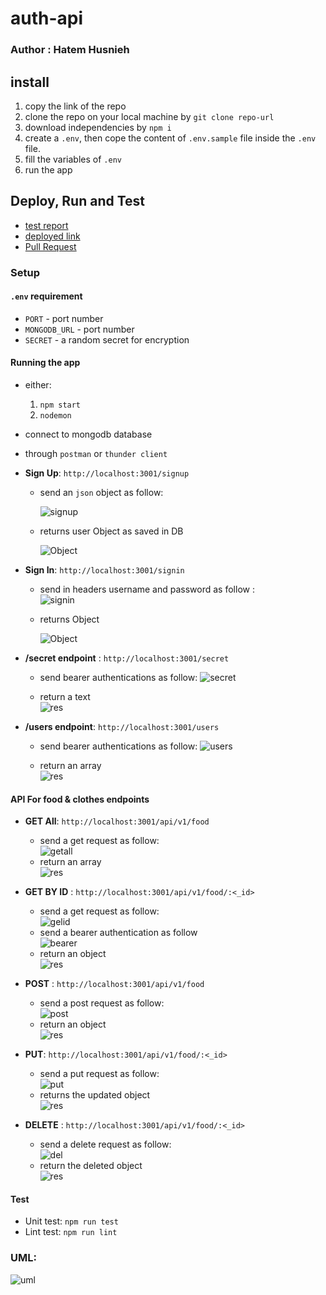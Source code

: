 # auth-api  

### Author : Hatem Husnieh  

## install  
1. copy the link of the repo
1. clone the repo on your local machine by `git clone repo-url`
1. download independencies by `npm i`
1. create a `.env`, then cope the content of `.env.sample` file inside the `.env` file.
1. fill the variables of `.env`
1. run the app

## Deploy, Run and Test
- [test report](https://github.com/Hatemhusnieh/auth-api/actions)
- [deployed link](https://hatem-auth-api.herokuapp.com/)
- [Pull Request](https://github.com/Hatemhusnieh/auth-api/pull/4)

### Setup  
#### `.env` requirement
  - `PORT` - port number  
  - `MONGODB_URL` - port number
  - `SECRET` - a random secret for encryption

#### Running the app  
- either:
  1. `npm start`
  1. `nodemon`
- connect to mongodb database
- through `postman` or `thunder client`

- **Sign Up**: `http://localhost:3001/signup`
  - send an `json` object as follow:  

    ![signup](./img/sup.png)  

  - returns user Object as saved in DB  

    ![Object](img/upres.png)  

- **Sign In**: `http://localhost:3001/signin`
  - send in headers username and password as follow :  
    ![signin](img/sin.png)  

  - returns Object  

    ![Object](img/inres.png)  

- **/secret endpoint** : `http://localhost:3001/secret`
  - send bearer authentications as follow:
    ![secret](/img/sec.png)  
  
  - return a text  
    ![res](/img/secres.png)  

- **/users endpoint**: `http://localhost:3001/users`
  - send bearer authentications as follow:
    ![users](/img/user.png)  
  
  - return an array  
    ![res](/img/userres.png)  

#### API  For food & clothes endpoints  

- **GET All**: `http://localhost:3001/api/v1/food`
  - send a get request as follow:  
    ![getall](/img/getall.png)
  - return an array  
    ![res](/img/getallres.png)  

- **GET BY ID** : `http://localhost:3001/api/v1/food/:<_id>`  
  - send a get request as follow:  
    ![gelid](/img/getone.png)  
  - send a bearer authentication as follow  
    ![bearer](/img/postauth.png)  
  - return an object  
    ![res](/img/getoneres.png)  

- **POST** : `http://localhost:3001/api/v1/food`  
  - send a post request as follow:  
    ![post](/img/post.png)  
  - return an object  
    ![res](/img/postres.png)  

- **PUT**: `http://localhost:3001/api/v1/food/:<_id>`  
  - send a put request as follow:  
    ![put](/img/put.png)  
  - returns the updated object  
    ![res](/img/putres.png)  

- **DELETE** : `http://localhost:3001/api/v1/food/:<_id>`  
  - send a delete request as follow:  
    ![del](/img/del.png)  
  - return the deleted object  
    ![res](/img/delres.png)
#### Test 
- Unit test: `npm run test`
- Lint test: `npm run lint`

### UML:  
![uml](img/auth-api.jpg)